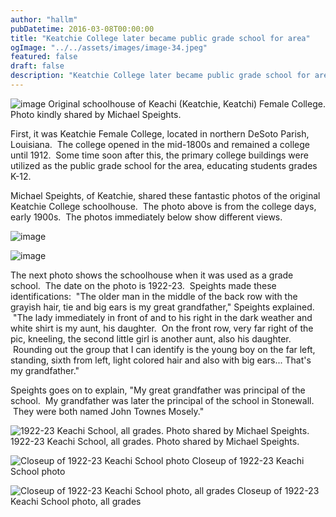 ```yaml
---
author: "hallm"
pubDatetime: 2016-03-08T00:00:00
title: "Keatchie College later became public grade school for area"
ogImage: "../../assets/images/image-34.jpeg"
featured: false
draft: false
description: "Keatchie College later became public grade school for area"
---
```


![image](@assets/images/image-34.jpeg) Original schoolhouse of Keachi (Keatchie, Keatchi) Female College. Photo kindly shared by Michael Speights.

First, it was Keatchie Female College, located in northern DeSoto Parish, Louisiana.  The college opened in the mid-1800s and remained a college until 1912.  Some time soon after this, the primary college buildings were utilized as the public grade school for the area, educating students grades K-12.

<!--more-->

Michael Speights, of Keatchie, shared these fantastic photos of the original Keatchie College schoolhouse.  The photo above is from the college days, early 1900s.  The photos immediately below show different views.

![image](@assets/images/image-35.jpeg)

![image](@assets/images/image-36.jpeg)

The next photo shows the schoolhouse when it was used as a grade school.  The date on the photo is 1922-23.  Speights made these identifications:  "The older man in the middle of the back row with the grayish hair, tie and big ears is my great grandfather," Speights explained.  "The lady immediately in front of and to his right in the dark weather and white shirt is my aunt, his daughter.  On the front row, very far right of the pic, kneeling, the second little girl is another aunt, also his daughter.  Rounding out the group that I can identify is the young boy on the far left, standing, sixth from left, light colored hair and also with big ears... That's my grandfather."

Speights goes on to explain, "My great grandfather was principal of the school.  My grandfather was later the principal of the school in Stonewall.  They were both named John Townes Mosely."

![1922-23 Keachi School, all grades. Photo shared by Michael Speights. ](@assets/images/image-37.jpeg) 1922-23 Keachi School, all grades. Photo shared by Michael Speights.

![Closeup of 1922-23 Keachi School photo](@assets/images/image-38.jpeg) Closeup of 1922-23 Keachi School photo

![Closeup of 1922-23 Keachi School photo, all grades](@assets/images/image-39.jpeg) Closeup of 1922-23 Keachi School photo, all grades